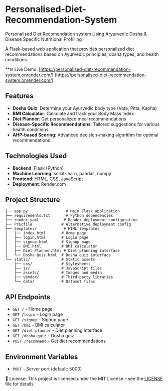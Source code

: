 
# Personalised-Diet-Recommendation-System
Personalised Diet Recomendation system Using Aryurvedic Dosha &amp; Disease Specific Nutritional Profilling

A Flask-based web application that provides personalized diet recommendations based on Ayurvedic principles, dosha types, and health conditions.

**🌐 Live Demo: [https://personalised-diet-recommendation-system.onrender.com/]
(https://personalised-diet-recommendation-system.onrender.com/)

## Features

- **Dosha Quiz**: Determine your Ayurvedic body type (Vata, Pitta, Kapha)
- **BMI Calculator**: Calculate and track your Body Mass Index
- **Diet Planner**: Get personalized meal recommendations
- **Disease-Specific Recommendations**: Tailored suggestions for various health conditions
- **AHP-based Scoring**: Advanced decision-making algorithm for optimal recommendations

## Technologies Used

- **Backend**: Flask (Python)
- **Machine Learning**: scikit-learn, pandas, numpy
- **Frontend**: HTML, CSS, JavaScript
- **Deployment**: Render.com



## Project Structure

```
├── app.py                 # Main Flask application
├── requirements.txt       # Python dependencies
├── render.yaml           # Render deployment configuration
├── Procfile             # Alternative deployment config
├── templates/            # HTML templates
│   ├── index.html       # Home page
│   ├── login.html       # Login page
│   ├── signup.html      # Signup page
│   ├── BMI.html         # BMI calculator
│   ├── Diet Planner.html # Diet planning interface
│   └── Dosha Quiz.html  # Dosha quiz interface
└── static/              # Static assets
    ├── css/             # Stylesheets
    ├── js/              # JavaScript files
    ├── assets/          # Images and media
    ├── vendor/          # Third-party libraries
    └── data/            # Dataset files
```

## API Endpoints

- `GET /` - Home page
- `GET /login` - Login page
- `GET /signup` - Signup page
- `GET /bmi` - BMI calculator
- `GET /diet-planner` - Diet planning interface
- `GET /dosha-quiz` - Dosha quiz
- `POST /recommend` - Get diet recommendations

## Environment Variables

- `PORT` - Server port (default: 5000)

📜 License: This project is licensed under the MIT License – see the [LICENSE](./LICENSE%20TEMPLATE) file for details.
